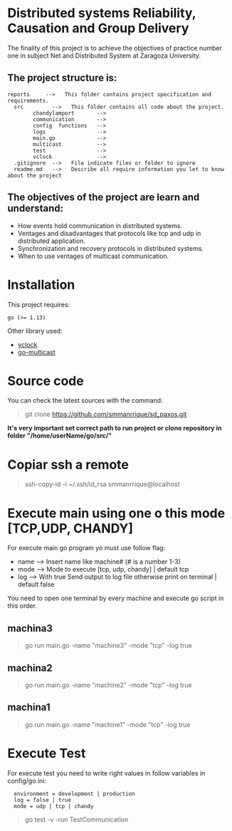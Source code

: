 # Distributed systems Reliability, Causation and Group Delivery

The finality of this project is to achieve the objectives of practice number one in subject Net and Distributed System at Zaragoza University.

## The project structure is:

```
reports     -->   This folder contains project specification and requirements.
  src         -->   This folder contains all code about the project.
        chandylamport       -->   
        communication       -->   
        config  functions   -->  
        logs                -->   
        main.go             -->   
        multicast           -->   
        test                -->   
        vclock              -->   
  .gitignore  -->   File indicate files or folder to ignore
  readme.md   -->   Describe all require information you let to know about the project
```

## The objectives of the project are learn and understand:

* How events hold communication in distributed systems.
* Ventages and disadvantages that protocols like tcp and udp in distributed application.
* Synchronization and recovery  protocols in distributed systems.
* When to use ventages of multicast  communication.

# Installation

This project requires:

```
go (>= 1.13)
```

Other library used:

* [vclock]()
* [go-multicast]()

# Source code

You can check the latest sources with the command:

> git clone https://github.com/smmanrrique/sd_paxos.git

**It's very important set correct path to run project or clone repository in folder "/home/userName/go/src/"**

# Copiar ssh a remote

> ssh-copy-id -i ~/.ssh/id_rsa smmanrrique@localhost

# Execute main using one o this mode [TCP,UDP, CHANDY]

For execute main go program yo must use follow flag:

* name  --> Insert name like machine# (# is a number 1-3)
* mode  --> Mode to execute [tcp, udp, chandy] | default tcp
* log   --> With true Send output to log file otherwise print on terminal | default false

You need to open one terminal by every machine and execute go script in this order.

## machina3

> go run main.go -name "machine3" -mode "tcp" -log true

## machina2

> go run main.go -name "machine2"  -mode "tcp" -log true

## machina1

> go run main.go -name "machine1" -mode "tcp" -log true


# Execute Test
For execute test you need to write right values in follow variables in config/go.ini:

```
  environment = development | production
  log = false | true
  mode = udp | tcp | chandy
```
> go test -v -run TestCommunication  


